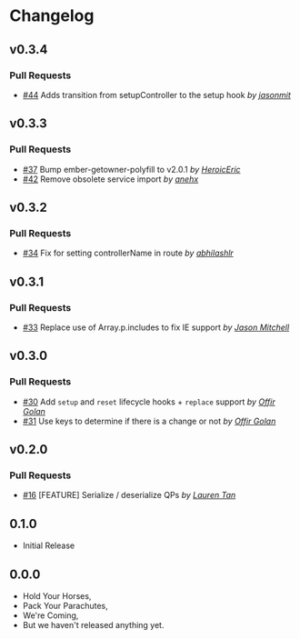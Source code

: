 Changelog
=========

## v0.3.4

### Pull Requests

- [#44](https://github.com/offirgolan/ember-parachute/pull/44)  Adds transition from setupController to the setup hook  *by [jasonmit](https://github.com/jasonmit)*

## v0.3.3

### Pull Requests

- [#37](https://github.com/offirgolan/ember-parachute/pull/37)  Bump ember-getowner-polyfill to v2.0.1  *by [HeroicEric](https://github.com/HeroicEric)*
- [#42](https://github.com/offirgolan/ember-parachute/pull/42)  Remove obsolete service import  *by [anehx](https://github.com/anehx)*

## v0.3.2

### Pull Requests

- [#34](https://github.com/offirgolan/ember-parachute/pull/34)  Fix for setting controllerName in route  *by [abhilashlr](https://github.com/abhilashlr)*

## v0.3.1

### Pull Requests

- [#33](https://github.com/offirgolan/ember-parachute/pull/33)  Replace use of Array.p.includes to fix IE support  *by [Jason Mitchell](https://github.com/jasonmit)*

## v0.3.0

### Pull Requests

- [#30](https://github.com/offirgolan/ember-parachute/pull/30)  Add `setup` and `reset` lifecycle hooks + `replace` support  *by [Offir Golan](https://github.com/offirgolan)*
- [#31](https://github.com/offirgolan/ember-parachute/pull/31)  Use keys to determine if there is a change or not  *by [Offir Golan](https://github.com/offirgolan)*

## v0.2.0

### Pull Requests

- [#16](https://github.com/offirgolan/ember-parachute/pull/16)  [FEATURE] Serialize / deserialize QPs  *by [Lauren Tan](https://github.com/poteto)*

## 0.1.0

- Initial Release

## 0.0.0

- Hold Your Horses,
- Pack Your Parachutes,
- We're Coming,
- But we haven't released anything yet.
